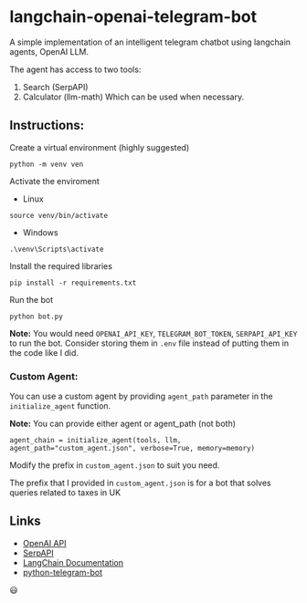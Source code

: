 # langchain-openai-telegram-bot
A simple implementation of an intelligent telegram chatbot using langchain agents, OpenAI LLM.

The agent has access to two tools:
1. Search (SerpAPI)
2. Calculator (llm-math)
Which can be used when necessary.

## Instructions:
Create a virtual environment (highly suggested)
```
python -m venv ven
```
Activate the enviroment
- Linux
```
source venv/bin/activate
```
- Windows
```
.\venv\Scripts\activate
```
Install the required libraries
```
pip install -r requirements.txt
```
Run the bot
```
python bot.py
```

**Note:** You would need `OPENAI_API_KEY`, `TELEGRAM_BOT_TOKEN`, `SERPAPI_API_KEY` to run the bot. Consider storing them in `.env` file instead of putting them in the code like I did. 

### Custom Agent:
You can use a custom agent by providing `agent_path` parameter in the `initialize_agent` function.

**Note:** You can provide either agent or agent_path (not both)

```
agent_chain = initialize_agent(tools, llm, agent_path="custom_agent.json", verbose=True, memory=memory)
```
Modify the prefix in `custom_agent.json` to suit you need.

The prefix that I provided in `custom_agent.json` is for a bot that solves queries related to taxes in UK

## Links
- [OpenAI API](https://openai.com/api/)
- [SerpAPI](https://serpapi.com/)
- [LangChain Documentation](https://langchain.readthedocs.io/en/latest/)
- [python-telegram-bot](https://github.com/python-telegram-bot/python-telegram-bot)



:smiley:
